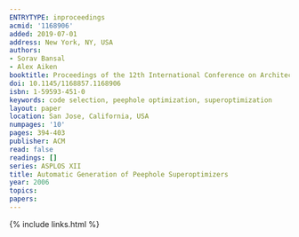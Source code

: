 ```yaml
---
ENTRYTYPE: inproceedings
acmid: '1168906'
added: 2019-07-01
address: New York, NY, USA
authors:
- Sorav Bansal
- Alex Aiken
booktitle: Proceedings of the 12th International Conference on Architectural Support for Programming Languages and Operating Systems
doi: 10.1145/1168857.1168906
isbn: 1-59593-451-0
keywords: code selection, peephole optimization, superoptimization
layout: paper
location: San Jose, California, USA
numpages: '10'
pages: 394-403
publisher: ACM
read: false
readings: []
series: ASPLOS XII
title: Automatic Generation of Peephole Superoptimizers
year: 2006
topics:
papers:
---
```


{% include links.html %}
